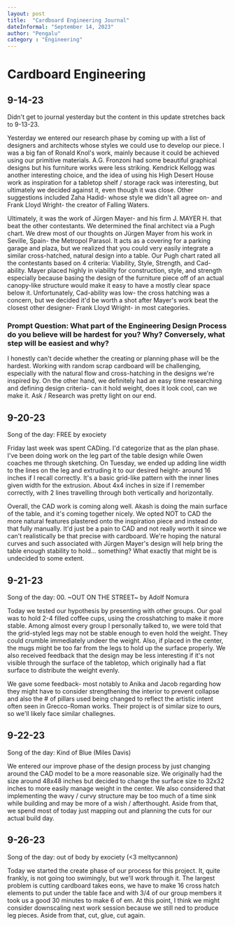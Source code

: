 ```yaml
---
layout: post
title:  "Cardboard Engineering Journal"
dateInformal: "September 14, 2023"
author: "Pengalu"
category : "Engineering"
---
```


# Cardboard Engineering


## 9-14-23
Didn't get to journal yesterday but the content in this update stretches back to 9-13-23.

Yesterday we entered our research phase by coming up with a list of designers and architects whose styles we could use to develop our piece. I was a big fan of Ronald Knol's work, mainly because it could be achieved using our primitive materials. A.G. Fronzoni had some
beautiful graphical designs but his furniture works were less striking. Kendrick Kellogg was another interesting choice, and the idea of using his High Desert House work as inspiration for a tabletop shelf / storage rack was interesting, but ultimately we decided
against it, even though it was close. Other suggestions included Zaha Hadid- whose style we didn't all agree on- and Frank Lloyd Wright- the creator of Falling Waters.

Ultimately, it was the work of Jürgen Mayer- and his firm J. MAYER H. that beat the other contestants. We determined the final architect via a Pugh chart. We drew most of our thoughts on Jürgen Mayer from his work in Seville, Spain- the Metropol Parasol. It acts as a covering 
for a parking garage and plaza, but we realized that you could very easily integrate a similar cross-hatched, natural design into a table. Our Pugh chart rated all the contestants based on 4 criteria: 
Viability, Style, Strength, and Cad-ability. 
Mayer placed highly in viability for construction, style, and strength especially because basing the design of the furniture piece off of an actual canopy-like structure would make it easy to have a mostly clear space below it. Unfortunately, Cad-ability was low- the cross hatching
was a concern, but we decided it'd be worth a shot after Mayer's work beat the closest other designer- Frank Lloyd Wright- in most categories.

### Prompt Question: What part of the Engineering Design Process do you believe will be hardest for you? Why? Conversely, what step will be easiest and why?
I honestly can't decide whether the creating or planning phase will be the hardest. Working with random scrap cardboard will be challenging, especially with the natural flow and cross-hatching in the designs we're inspired by. On the other hand, we definitely had an easy time researching and defining design criteria- can it hold weight, does it look cool, can we make it. Ask / Research was pretty light on our end.

## 9-20-23
Song of the day: FREE by exociety

Friday last week was spent CADing. I'd categorize that as the plan phase. I've been doing work on the leg part of the table design while Owen coaches me through sketching. On Tuesday, we ended up adding line width to the lines on the leg and extruding it to our desired
height- around 16 inches if I recall correctly. It's a basic grid-like pattern with the inner lines given width for the extrusion. About 4x4 inches in size if I remember correctly, with 2 lines travelling through both vertically and horizontally. 

Overall, the CAD work is coming along well. Akash is doing the main surface of the table, and it's coming together nicely. We opted NOT to CAD the more natural features plastered onto the inspiration piece and instead do that fully manually. It'd just
be a pain to CAD and not really worth it since we can't realistically be that precise with cardboard. We're hoping the natural curves and such associated with Jürgen Mayer's design will help bring the table enough stability to hold... something?
What exactly that might be is undecided to some extent.


## 9-21-23
Song of the day:  00. ~OUT ON THE STREET~ by Adolf Nomura

Today we tested our hypothesis by presenting with other groups. Our goal was to hold 2-4 filled coffee cups, using the crosshatching to make it more stable. Among almost every group I personally talked to, we were told that the grid-styled legs may
not be stable enough to even hold the weight. They could crumble immediately undeer the weight. Also, if placed in the center, the mugs might be too far from the legs to hold up the surface properly. We also received feedback that the design may
be less interesting if it's not visible through the surface of the tabletop, which originally had a flat surface to distribute the weight evenly. 

We gave some feedback- most notably to Anika and Jacob regarding how they might have to consider strengthening the interior to prevent collapse and also the # of pillars used being changed to reflect the artistic intent often seen in Grecco-Roman works.
Their project is of similar size to ours, so we'll likely face similar challegnes.

## 9-22-23
Song of the day: Kind of Blue (Miles Davis)

We entered our improve phase of the design process by just changing around the CAD model to be a more reasonable size. We originally had the size around 48x48 inches but decided to change the surface size to 32x32 inches to more easily manage weight in the center.
We also considered that implementing the wavy / curvy structure may be too much of a time sink while building and may be more of a wish / afterthought. Aside from that, we spend most of today just mapping out and planning the cuts for our actual build day.

## 9-26-23
Song of the day: out of body by exociety (<3 meltycannon)

Today we started the create phase of our process for this project. It, quite frankly, is not going too swimingly, but we'll work through it. The largest problem is cutting cardboard takes eons,
we have to make 16 cross hatch elements to put under the table face and with 3/4 of our group members it took us a good 30 minutes to make 6 of em. At this point, I think we might consider
downscaling next work session because we still ned to produce leg pieces. Aside from that, cut, glue, cut again.